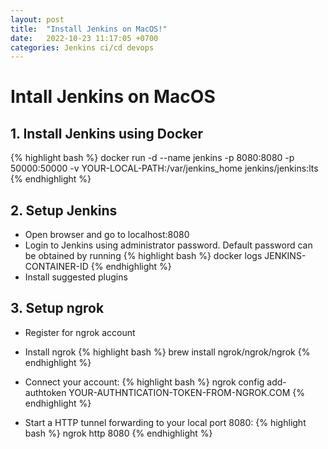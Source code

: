 ```yaml
---
layout: post
title:  "Install Jenkins on MacOS!"
date:   2022-10-23 11:17:05 +0700
categories: Jenkins ci/cd devops
---
```


# Intall Jenkins on MacOS

## 1. Install Jenkins using Docker
{% highlight bash %}
docker run -d --name jenkins -p 8080:8080 -p 50000:50000 -v YOUR-LOCAL-PATH:/var/jenkins_home jenkins/jenkins:lts
{% endhighlight %}

## 2. Setup Jenkins
- Open browser and go to localhost:8080
- Login to Jenkins using administrator password. Default password can be obtained by running 
  {% highlight bash %}
  docker logs JENKINS-CONTAINER-ID
  {% endhighlight %}
- Install suggested plugins

## 3. Setup ngrok
- Register for ngrok account
- Install ngrok
  {% highlight bash %}
  brew install ngrok/ngrok/ngrok
  {% endhighlight %}

- Connect your account:
  {% highlight bash %}
  ngrok config add-authtoken YOUR-AUTHNTICATION-TOKEN-FROM-NGROK.COM
  {% endhighlight %}

- Start a HTTP tunnel forwarding to your local port 8080:
  {% highlight bash %}
  ngrok http 8080
  {% endhighlight %}
  
